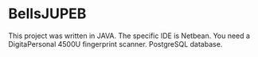# BellsJUPEB
This project was written in JAVA.
The specific IDE is Netbean.
You need a DigitaPersonal 4500U fingerprint scanner.
PostgreSQL database.
